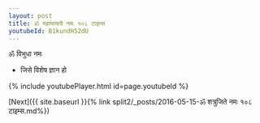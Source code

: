 ```yaml
---
layout: post
title: ॐ महामायायै नमः १०८ टाइम्स
youtubeId: B1kundH52dU
---
```

 
 
 ॐ विभुधा नमः  
 
 -  जिसे विशेष ज्ञान हो 
 
  
 
  
 
 
 
 
 
 


{% include youtubePlayer.html id=page.youtubeId %}
 
[Next]({{ site.baseurl }}{% link  split2/_posts/2016-05-15-ॐ शत्रुजिते नमः १०८ टाइम्स.md%})
 
